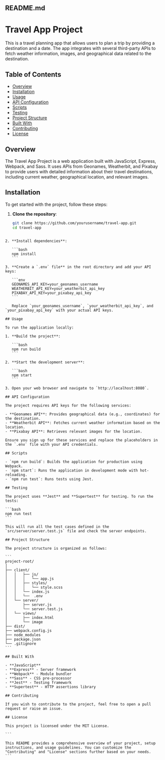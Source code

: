 ## README.md

# Travel App Project

This is a travel planning app that allows users to plan a trip by providing a destination and a date. The app integrates with several third-party APIs to fetch weather information, images, and geographical data related to the destination.

## Table of Contents

- [Overview](#overview)
- [Installation](#installation)
- [Usage](#usage)
- [API Configuration](#api-configuration)
- [Scripts](#scripts)
- [Testing](#testing)
- [Project Structure](#project-structure)
- [Built With](#built-with)
- [Contributing](#contributing)
- [License](#license)

## Overview

The Travel App Project is a web application built with JavaScript, Express, Webpack, and Sass. It uses APIs from Geonames, Weatherbit, and Pixabay to provide users with detailed information about their travel destinations, including current weather, geographical location, and relevant images.

## Installation

To get started with the project, follow these steps:

1. **Clone the repository**:

   ```bash
   git clone https://github.com/yourusername/travel-app.git
   cd travel-app
   ```

````

2. **Install dependencies**:

   ```bash
   npm install
   ```

3. **Create a `.env` file** in the root directory and add your API keys:

   ```env
   GEONAMES_API_KEY=your_geonames_username
   WEATHERBIT_API_KEY=your_weatherbit_api_key
   PIXABAY_API_KEY=your_pixabay_api_key
   ```

   Replace `your_geonames_username`, `your_weatherbit_api_key`, and `your_pixabay_api_key` with your actual API keys.

## Usage

To run the application locally:

1. **Build the project**:

   ```bash
   npm run build
   ```

2. **Start the development server**:

   ```bash
   npm start
   ```

3. Open your web browser and navigate to `http://localhost:8080`.

## API Configuration

The project requires API keys for the following services:

- **Geonames API**: Provides geographical data (e.g., coordinates) for the destination.
- **Weatherbit API**: Fetches current weather information based on the location.
- **Pixabay API**: Retrieves relevant images for the location.

Ensure you sign up for these services and replace the placeholders in the `.env` file with your API credentials.

## Scripts

- `npm run build`: Builds the application for production using Webpack.
- `npm start`: Runs the application in development mode with hot-reloading.
- `npm run test`: Runs tests using Jest.

## Testing

The project uses **Jest** and **Supertest** for testing. To run the tests:

```bash
npm run test
```

This will run all the test cases defined in the `src/server/server.test.js` file and check the server endpoints.

## Project Structure

The project structure is organized as follows:

```
project-root/
│
├── client/
│   │   ├── js/
│   │   │   └── app.js
│   │   ├── styles/
│   │   │   └── style.scss
│   │   └── index.js
│   │   └──  .env
│   └── server/
│       ├── server.js
│       └── server.test.js
│   └── views/
│       ├── index.html
│       └── image
├── dist/
├── webpack.config.js
├── node_modules
├── package.json
└── .gitignore
```

## Built With

- **JavaScript**
- **Express** - Server framework
- **Webpack** - Module bundler
- **Sass** - CSS pre-processor
- **Jest** - Testing framework
- **Supertest** - HTTP assertions library

## Contributing

If you wish to contribute to the project, feel free to open a pull request or raise an issue.

## License

This project is licensed under the MIT License.

```

This README provides a comprehensive overview of your project, setup instructions, and usage guidelines. You can customize the "Contributing" and "License" sections further based on your needs.
```
````
